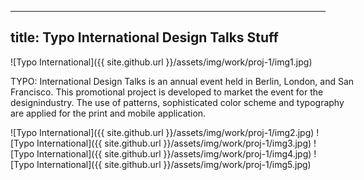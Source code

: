 <style> 
p.test {
    width: 550px;
    word-wrap: break-word;
}
</style>
---
title: Typo International Design Talks Stuff
---

![Typo International]({{ site.github.url }}/assets/img/work/proj-1/img1.jpg)
<p class="test">
TYPO: International Design Talks is an annual event held in Berlin, London, and San Francisco. This promotional project is developed to market the event for the designindustry. The use of patterns, sophisticated color scheme and typography are applied for the print and mobile application.</p>

![Typo International]({{ site.github.url }}/assets/img/work/proj-1/img2.jpg)
![Typo International]({{ site.github.url }}/assets/img/work/proj-1/img3.jpg)
![Typo International]({{ site.github.url }}/assets/img/work/proj-1/img4.jpg)
![Typo International]({{ site.github.url }}/assets/img/work/proj-1/img5.jpg)
